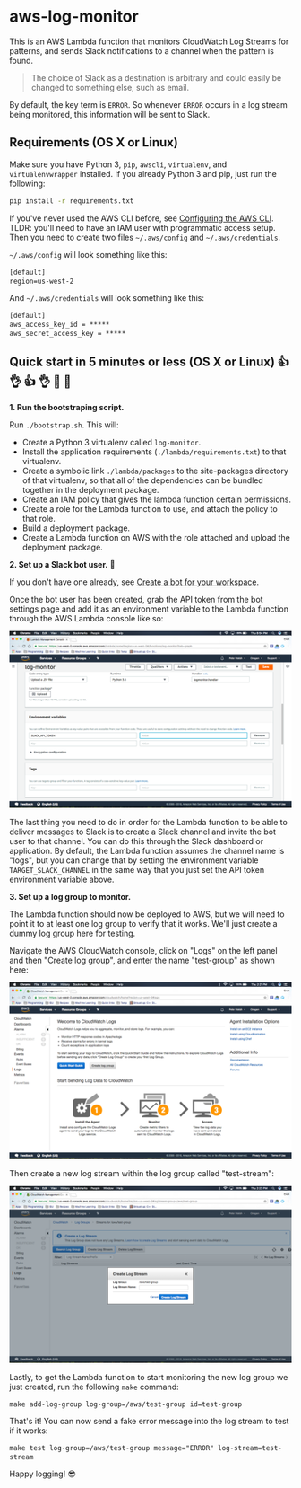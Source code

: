 # aws-log-monitor

This is an AWS Lambda function that monitors CloudWatch Log Streams for patterns,
and sends Slack notifications to a channel when the pattern is found.

> The choice of Slack as a destination is arbitrary and could easily be changed
to something else, such as email.

By default, the key term is `ERROR`.
So whenever `ERROR` occurs in a log stream being monitored, this information will be sent to Slack.

## Requirements (OS X or Linux)

Make sure you have Python 3, `pip`, `awscli`, `virtualenv`, and `virtualenvwrapper`
installed. If you already Python 3 and pip, just run the following:

```bash
pip install -r requirements.txt
```

If you've never used the AWS CLI before, see
[Configuring the AWS CLI](https://docs.aws.amazon.com/cli/latest/userguide/cli-chap-getting-started.html).
TLDR: you'll need to have an IAM user with programmatic access setup. Then you need to create two
files `~/.aws/config` and `~/.aws/credentials`.

`~/.aws/config` will look something like this:

```
[default]
region=us-west-2
```

And `~/.aws/credentials` will look something like this:

```
[default]
aws_access_key_id = *****
aws_secret_access_key = *****
```

## Quick start in 5 minutes or less (OS X or Linux) :+1: :ok_hand: :+1: :ok_hand: :raised_hands: :clap:

**1. Run the bootstraping script.**

Run `./bootstrap.sh`. This will:

- Create a Python 3 virtualenv called `log-monitor`.
- Install the application requirements (`./lambda/requirements.txt`) to that virtualenv.
- Create a symbolic link `./lambda/packages` to the site-packages directory of that virtualenv,
  so that all of the dependencies can be bundled together in the deployment package.
- Create an IAM policy that gives the lambda function certain permissions.
- Create a role for the Lambda function to use, and attach the policy to that role.
- Build a deployment package.
- Create a Lambda function on AWS with the role attached and upload the deployment package.

**2. Set up a Slack bot user.** :space_invader:

If you don't have one already, see
[Create a bot for your workspace](https://get.slack.help/hc/en-us/articles/115005265703-Create-a-bot-for-your-workspace).

Once the bot user has been created, grab the API token from the bot settings
page and add it as an environment variable to the Lambda function through the
AWS Lambda console like so:

![environment.png](https://github.com/epwalsh/aws-log-monitor/blob/master/.figures/environment.png)

The last thing you need to do in order for the Lambda function to be able to
deliver messages to Slack is to create a Slack channel and invite the bot user
to that channel. You can do this through the Slack dashboard or
application. By default, the Lambda function assumes the channel name is "logs",
but you can change that by setting the environment variable `TARGET_SLACK_CHANNEL`
in the same way that you just set the API token environment variable above.

**3. Set up a log group to monitor.**

The Lambda function should now be deployed to AWS, but we will need to point it to at least one
log group to verify that it works. We'll just create a dummy log group here for testing.

Navigate the AWS CloudWatch console, click on "Logs" on the left panel and then
"Create log group", and enter the name "test-group" as shown here:

![log-group.png](https://github.com/epwalsh/aws-log-monitor/blob/master/.figures/log-group.png)

Then create a new log stream within the log group called "test-stream":

![log-group.png](https://github.com/epwalsh/aws-log-monitor/blob/master/.figures/log-stream.png)

Lastly, to get the Lambda function to start monitoring the new log group we just created,
run the following `make` command:

```
make add-log-group log-group=/aws/test-group id=test-group
```

That's it! You can now send a fake error message into the log stream to test if it works:

```
make test log-group=/aws/test-group message="ERROR" log-stream=test-stream
```

Happy logging! :sunglasses:
